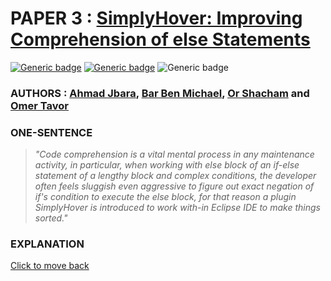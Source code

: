 # PAPER 3 : [SimplyHover: Improving Comprehension of else Statements](./paper3/readme.md "View Submission")

[![Generic badge](https://img.shields.io/badge/Conference-ICSE_2020-<#fff>.svg)](https://2020.icse-conferences.org/) [![Generic badge](https://img.shields.io/badge/Track-Tool_Demonstration-<#fff>.svg)](https://conf.researchr.org/track/icpc-2020/icpc-2020-tool-demonstration?track=ICPC%20Tool%20Demonstration) ![Generic badge](https://img.shields.io/badge/When-Wed_15,_Jul_2020_00:24-<#fff>.svg)

### **AUTHORS :** [Ahmad Jbara](https://conf.researchr.org/profile/icpc-2020/ahmadjbara), [Bar Ben Michael](https://conf.researchr.org/profile/icpc-2020/barbenmichael), [Or Shacham](https://conf.researchr.org/profile/icpc-2020/orshacham) and [Omer Tavor](https://conf.researchr.org/profile/icpc-2020/omertavor)

### **ONE-SENTENCE**

>*"Code comprehension is a vital mental process in any maintenance activity, in particular, when working with else block of an if-else statement of a lengthy block and complex conditions, the developer often feels sluggish even aggressive to figure out exact negation of if's condition to execute the else block, for that reason a plugin SimplyHover is introduced to work with-in Eclipse IDE to make things sorted."*

### **EXPLANATION**

[Click to move back](../readme.md)
